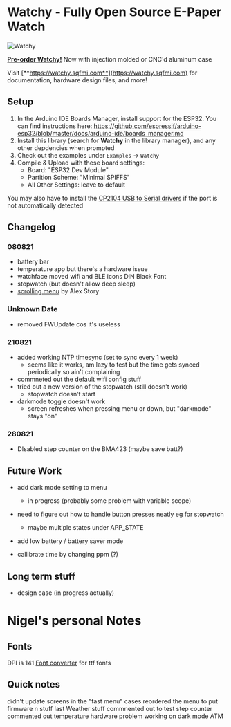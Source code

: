 # Watchy - Fully Open Source E-Paper Watch

![Watchy](https://watchy.sqfmi.com/img/watchy_render.png)

[**Pre-order Watchy!**](https://www.crowdsupply.com/sqfmi/watchy)
Now with injection molded or CNC'd aluminum case

Visit [**https://watchy.sqfmi.com**](https://watchy.sqfmi.com) for documentation, hardware design files, and more!

## Setup
1. In the Arduino IDE Boards Manager, install support for the ESP32. You can find instructions here: https://github.com/espressif/arduino-esp32/blob/master/docs/arduino-ide/boards_manager.md
2. Install this library (search for **Watchy** in the library manager), and any other depdencies when prompted
3. Check out the examples under ```Examples``` -> ```Watchy```
4. Compile & Upload with these board settings:
    * Board: "ESP32 Dev Module"
    * Partition Scheme: "Minimal SPIFFS"
    * All Other Settings: leave to default

You may also have to install the [CP2104 USB to Serial drivers](https://www.silabs.com/products/development-tools/software/usb-to-uart-bridge-vcp-drivers) if the port is not automatically detected

## Changelog
### 080821
- battery bar
- temperature app but there's a hardware issue
- watchface
    moved wifi and BLE icons
    DIN Black Font
- stopwatch (but doesn't allow deep sleep)
- [scrolling menu](https://gitlab.com/astory024/watchy/-/blob/master/src/Watchy.cpp) by Alex Story

### Unknown Date
- removed FWUpdate cos it's useless
    
### 210821
- added working NTP timesync (set to sync every 1 week)
    - seems like it works, am lazy to test but the time gets synced periodically so ain't complaining
- commneted out the default wifi config stuff
- tried out a new version of the stopwatch (still doesn't work)
    - stopwatch doesn't start
- darkmode toggle doesn't work
    - screen refreshes when pressing menu or down, but "darkmode" stays "on"

### 280821
- DIsabled step counter on the BMA423 (maybe save batt?)




## Future Work
- add dark mode setting to menu
    - in progress (probably some problem with variable scope)
- need to figure out how to handle button presses neatly eg for stopwatch
    - maybe multiple states under APP_STATE

- add low battery / battery saver mode
- callibrate time by changing ppm (?)


## Long term stuff
- design case (in progress actually)


# Nigel's personal Notes

## Fonts
DPI is 141
[Font converter](https://rop.nl/truetype2gfx/) for ttf fonts



## Quick notes
didn't update screens in the "fast menu" cases
    reordered the menu to put firmware n stuff last
Weather stuff commnented out to test
step counter commented out
temperature hardware problem
working on dark mode ATM